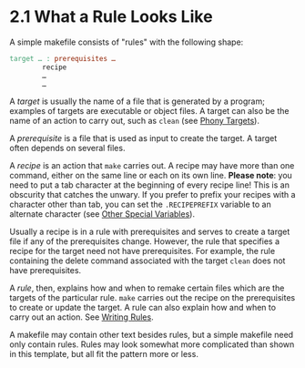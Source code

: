 # 2.1 What a Rule Looks Like

A simple makefile consists of "rules" with the following shape:

```makefile
target … : prerequisites …
        recipe
        …
        …
```

A _target_ is usually the name of a file that is generated by a program;
examples of targets are executable or object files.
A target can also be the name of an action to carry out, such as `clean` (see [Phony Targets](./phony-targets)).

A _prerequisite_ is a file that is used as input to create the target.
A target often depends on several files.

A _recipe_ is an action that `make` carries out.
A recipe may have more than one command, either on the same line or each on its own line.
**Please note**: you need to put a tab character at the beginning of every recipe line!
This is an obscurity that catches the unwary.
If you prefer to prefix your recipes with a character other than tab, you can set the `.RECIPEPREFIX` variable to an alternate character (see [Other Special Variables](./special-variables)).

Usually a recipe is in a rule with prerequisites and serves to create a target file if any of the prerequisites change.
However, the rule that specifies a recipe for the target need not have prerequisites.
For example, the rule containing the delete command associated with the target `clean` does not have prerequisites.

A _rule_, then, explains how and when to remake certain files which are the targets of the particular rule.
`make` carries out the recipe on the prerequisites to create or update the target.
A rule can also explain how and when to carry out an action. See [Writing Rules](./rules).

A makefile may contain other text besides rules, but a simple makefile need only contain rules.
Rules may look somewhat more complicated than shown in this template, but all fit the pattern more or less.
